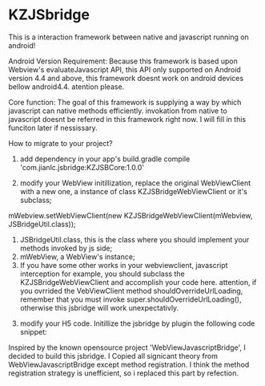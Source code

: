 # KZJSbridge
This is a interaction framework between native and javascript running on android!  

Android Version Requirement:
  Because this framework is based upon Webview's evaluateJavascript API, this API only supported on Android version 4.4 and above, 
this framework doesnt work on android devices bellow android4.4. atention please.

Core function:
  The goal of this framework is supplying a way by which javascript can native methods efficiently. invokation from native to javascript 
  doesnt be referred in this framework right now. I will fill in this funciton later if nessissary.


How to migrate to your project?

1. add dependency in your app's build.gradle
 compile 'com.jianlc.jsbridge:KZJSBCore:1.0.0'

2. modify your WebView initillization, replace the original WebViewClient with a new one, a instance of class KZJSBridgeWebViewClient or it's subclass;  
  
  mWebview.setWebViewClient(new KZJSBridgeWebViewClient(mWebview, JSBridgeUtil.class));
  
  1) JSBridgeUtil.class, this is the class where you should implement your methods invoked by js side;
  2) mWebView, a WebView's instance;
  3) If you have some other works in your webviewclient, javascript interception for example, you should subclass the KZJSBridgeWebViewClient and accomplish your code here. attention, if you ovrrided the VebViewClient method shouldOverrideUrlLoading, remember that you must invoke super.shouldOverrideUrlLoading(), otherwise this jsbridge will work unexpectativly.
  
3. modify your H5 code.
   Initillize the jsbridge by plugin the following code snippet:
   <script language="javascript">
    .....
      function setUpJSBridge() {
                    if (window.WVJavaScriptBridge) {return;}
                    var messageFramge = document.createElement("iframe");
                    messageFramge.style.display = "none";
                    messageFramge.src = "kzjsbridge://__kz_jsbridge_load";
                    
                    document.documentElement.appendChild(messageFramge);
                    setTimeout(function(){document.removeChild(messageFramge)}, 0);
                    
                }
            
      setUpJSBridge()
      .....
   </script>
   
   
Inspired by the known opensource project 'WebViewJavascriptBridge', I decided to build this jsbridge. I Copied all signicant theory from WebViewJavascriptBridge except method registration. I think the method registration strategy is unefficient, so i replaced this part by refection.
